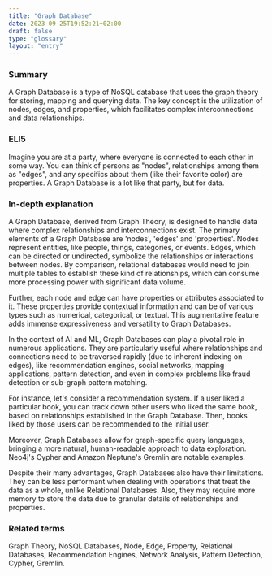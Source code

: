 ```yaml
---
title: "Graph Database"
date: 2023-09-25T19:52:21+02:00
draft: false
type: "glossary"
layout: "entry"
---
```


### Summary
A Graph Database is a type of NoSQL database that uses the graph theory for storing, mapping and querying data. The key concept is the utilization of nodes, edges, and properties, which facilitates complex interconnections and data relationships.

### ELI5
Imagine you are at a party, where everyone is connected to each other in some way. You can think of persons as "nodes", relationships among them as "edges", and any specifics about them (like their favorite color) are properties. A Graph Database is a lot like that party, but for data.

### In-depth explanation
A Graph Database, derived from Graph Theory, is designed to handle data where complex relationships and interconnections exist. The primary elements of a Graph Database are 'nodes', 'edges' and 'properties'. Nodes represent entities, like people, things, categories, or events. Edges, which can be directed or undirected, symbolize the relationships or interactions between nodes. By comparison, relational databases would need to join multiple tables to establish these kind of relationships, which can consume more processing power with significant data volume.

Further, each node and edge can have properties or attributes associated to it. These properties provide contextual information and can be of various types such as numerical, categorical, or textual. This augmentative feature adds immense expressiveness and versatility to Graph Databases.

In the context of AI and ML, Graph Databases can play a pivotal role in numerous applications. They are particularly useful where relationships and connections need to be traversed rapidly (due to inherent indexing on edges), like recommendation engines, social networks, mapping applications, pattern detection, and even in complex problems like fraud detection or sub-graph pattern matching.

For instance, let's consider a recommendation system. If a user liked a particular book, you can track down other users who liked the same book, based on relationships established in the Graph Database. Then, books liked by those users can be recommended to the initial user.

Moreover, Graph Databases allow for graph-specific query languages, bringing a more natural, human-readable approach to data exploration. Neo4j's Cypher and Amazon Neptune's Gremlin are notable examples.

Despite their many advantages, Graph Databases also have their limitations. They can be less performant when dealing with operations that treat the data as a whole, unlike Relational Databases. Also, they may require more memory to store the data due to granular details of relationships and properties.

### Related terms
Graph Theory, NoSQL Databases, Node, Edge, Property, Relational Databases, Recommendation Engines, Network Analysis, Pattern Detection, Cypher, Gremlin.